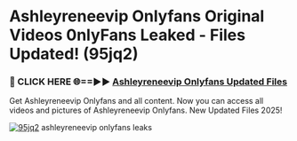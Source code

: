 # Ashleyreneevip Onlyfans Original Videos 0nlyFans Leaked - Files Updated! (95jq2)

<h3>🔴 CLICK HERE 🌐==►► <a href="https://tinyurl.com/2wckxsce" rel="nofollow">Ashleyreneevip Onlyfans Updated Files</a></h3>

Get Ashleyreneevip Onlyfans and all content. Now you can access all videos and pictures of Ashleyreneevip Onlyfans. New Updated Files 2025!

[![95jq2](https://i.imgur.com/AFduVYN.gif)](https://tinyurl.com/2wckxsce)
ashleyreneevip onlyfans leaks